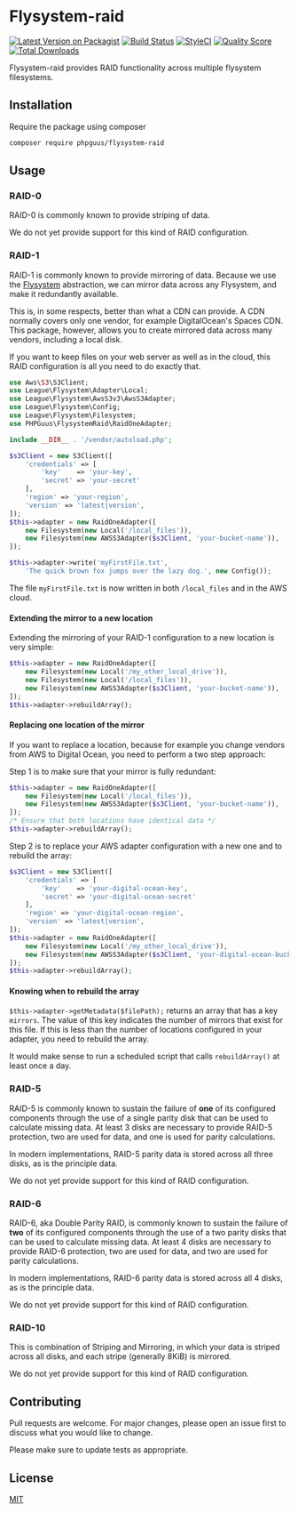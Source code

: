 # Flysystem-raid

[![Latest Version on Packagist](https://img.shields.io/packagist/v/phpguus/flysystem-raid?style=flat-square)](https://packagist.org/packages/phpguus/flysystem-raid)
[![Build Status](https://img.shields.io/travis/com/phpguus/flysystem-raid/master.svg?style=flat-square)](https://travis-ci.com/phpguus/flysystem-raid)
[![StyleCI](https://styleci.io/repos/208583235/shield?branch=master)](https://styleci.io/repos/208583235)
[![Quality Score](https://img.shields.io/scrutinizer/quality/g/phpguus/flysystem-raid.svg?style=flat-square)](https://img.shields.io/scrutinizer/quality/g/phpguus/flysystem-raid)
[![Total Downloads](https://img.shields.io/packagist/dt/phpguus/flysystem-raid.svg?style=flat-square)](https://packagist.org/packages/phpguus/flysystem-raid)

Flysystem-raid provides RAID functionality across multiple flysystem filesystems. 

## Installation

Require the package using composer

```bash
composer require phpguus/flysystem-raid
```

## Usage

### RAID-0

RAID-0 is commonly known to provide striping of data.

We do not yet provide support for this kind of RAID configuration.

### RAID-1

RAID-1 is commonly known to provide mirroring of data. Because we use the
[Flysystem](https://github.com/thephpleague/flysystem) abstraction, we can
mirror data across any Flysystem, and make it redundantly available.

This is, in some respects, better than what a CDN can provide. A CDN normally
covers only one vendor, for example DigitalOcean's Spaces CDN. This package,
however, allows you to create mirrored data across many vendors, including a
local disk.

If you want to keep files on your web server as well as in the cloud, this RAID
configuration is all you need to do exactly that.

```php
use Aws\S3\S3Client;
use League\Flysystem\Adapter\Local;
use League\Flysystem\AwsS3v3\AwsS3Adapter;
use League\Flysystem\Config;
use League\Flysystem\Filesystem;
use PHPGuus\FlysystemRaid\RaidOneAdapter;

include __DIR__ . '/vendor/autoload.php';

$s3Client = new S3Client([
    'credentials' => [
        'key'    => 'your-key',
        'secret' => 'your-secret'
    ],
    'region' => 'your-region',
    'version' => 'latest|version',
]);
$this->adapter = new RaidOneAdapter([
    new Filesystem(new Local('/local_files')),
    new Filesystem(new AWSS3Adapter($s3Client, 'your-bucket-name')),
]);

$this->adapter->write('myFirstFile.txt',
    'The quick brown fox jumps over the lazy dog.', new Config());
```

The file `myFirstFile.txt` is now written in both `/local_files` and in the AWS
cloud.

#### Extending the mirror to a new location

Extending the mirroring of your RAID-1 configuration to a new location is very
simple:

```php
$this->adapter = new RaidOneAdapter([
    new Filesystem(new Local('/my_other_local_drive')),
    new Filesystem(new Local('/local_files')),
    new Filesystem(new AWSS3Adapter($s3Client, 'your-bucket-name')),
]);
$this->adapter->rebuildArray();
```

#### Replacing one location of the mirror

If you want to replace a location, because for example you change vendors from
AWS to Digital Ocean, you need to perform a two step approach:

Step 1 is to make sure that your mirror is fully redundant:

```php
$this->adapter = new RaidOneAdapter([
    new Filesystem(new Local('/local_files')),
    new Filesystem(new AWSS3Adapter($s3Client, 'your-bucket-name')),
]);
/* Ensure that both locations have identical data */
$this->adapter->rebuildArray();
```

Step 2 is to replace your AWS adapter configuration with a new one and to
rebuild the array:

```php
$s3Client = new S3Client([
    'credentials' => [
        'key'    => 'your-digital-ocean-key',
        'secret' => 'your-digital-ocean-secret'
    ],
    'region' => 'your-digital-ocean-region',
    'version' => 'latest|version',
]);
$this->adapter = new RaidOneAdapter([
    new Filesystem(new Local('/my_other_local_drive')),
    new Filesystem(new AWSS3Adapter($s3Client, 'your-digital-ocean-bucket-name')),
]);
$this->adapter->rebuildArray();
``` 

#### Knowing when to rebuild the array

```$this->adapter->getMetadata($filePath);``` returns an array that has a key
`mirrors`. The value of this key indicates the number of mirrors that exist for
this file. If this is less than the number of locations configured in your
adapter, you need to rebuild the array.

It would make sense to run a scheduled script that calls `rebuildArray()` at
least once a day. 

### RAID-5

RAID-5 is commonly known to sustain the failure of **one** of its configured
components through the use of a single parity disk that can be used to
calculate missing data. At least 3 disks are necessary to provide RAID-5
protection, two are used for data, and one is used for parity calculations.

In modern implementations, RAID-5 parity data is stored across all three disks,
as is the principle data.

We do not yet provide support for this kind of RAID configuration.

### RAID-6

RAID-6, aka Double Parity RAID, is commonly known to sustain the failure of
**two** of its configured components through the use of a two parity disks that
can be used to calculate missing data. At least 4 disks are necessary to
provide RAID-6 protection, two are used for data, and two are used for parity
calculations.

In modern implementations, RAID-6 parity data is stored across all 4 disks,
as is the principle data.

We do not yet provide support for this kind of RAID configuration.

### RAID-10

This is combination of Striping and Mirroring, in which your data is striped
across all disks, and each stripe (generally 8KiB) is mirrored.

We do not yet provide support for this kind of RAID configuration.

## Contributing
Pull requests are welcome. For major changes, please open an issue first to
discuss what you would like to change.

Please make sure to update tests as appropriate.

## License
[MIT](./LICENSE.md)